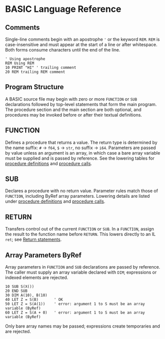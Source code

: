 <!--
SPDX-License-Identifier: MIT
File: archive/docs/references/basic.md
Purpose: BASIC language reference and examples.
-->

# BASIC Language Reference

## Comments

Single-line comments begin with an apostrophe `'` or the keyword `REM`.
`REM` is case-insensitive and must appear at the start of a line or after
whitespace. Both forms consume characters until the end of the line.

```basic
' Using apostrophe
REM Using REM
10 PRINT "HI" ' trailing comment
20 REM trailing REM comment
```

## Program Structure

A BASIC source file may begin with zero or more `FUNCTION` or `SUB`
declarations followed by top-level statements that form the main program. The
procedure section and the main section are both optional, and procedures may be
invoked before or after their textual definitions.

## FUNCTION

Defines a procedure that returns a value. The return type is determined by the
name suffix: `#` → `f64`, `$` → `str`, no suffix → `i64`. Parameters are passed
by value unless an argument is an array, in which case a bare array variable
must be supplied and is passed by reference. See the lowering tables for
[procedure definitions](lowering.md#procedure-definitions) and
[procedure calls](lowering.md#procedure-calls).

## SUB

Declares a procedure with no return value. Parameter rules match those of
`FUNCTION`, including ByRef array parameters. Lowering details are listed under
[procedure definitions](lowering.md#procedure-definitions) and
[procedure calls](lowering.md#procedure-calls).

## RETURN

Transfers control out of the current `FUNCTION` or `SUB`. In a `FUNCTION`,
assign the result to the function name before `RETURN`. This lowers directly to
an IL `ret`; see [Return statements](lowering.md#return-statements).

## Array Parameters ByRef

Array parameters in `FUNCTION` and `SUB` declarations are passed by reference. The caller must supply an array variable declared with `DIM`; expressions or indexed elements are rejected.

```basic
10 SUB S(X())
20 END SUB
30 DIM A(10), B(10)
40 LET Z = S(B)       ' OK
50 LET Z = S(A(1))    ' error: argument 1 to S must be an array variable (ByRef)
60 LET Z = S(A + 0)   ' error: argument 1 to S must be an array variable (ByRef)
```

Only bare array names may be passed; expressions create temporaries and are rejected.
